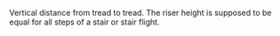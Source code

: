 Vertical distance from tread to tread. 
The riser height is supposed to be equal for all steps of a stair or stair flight.